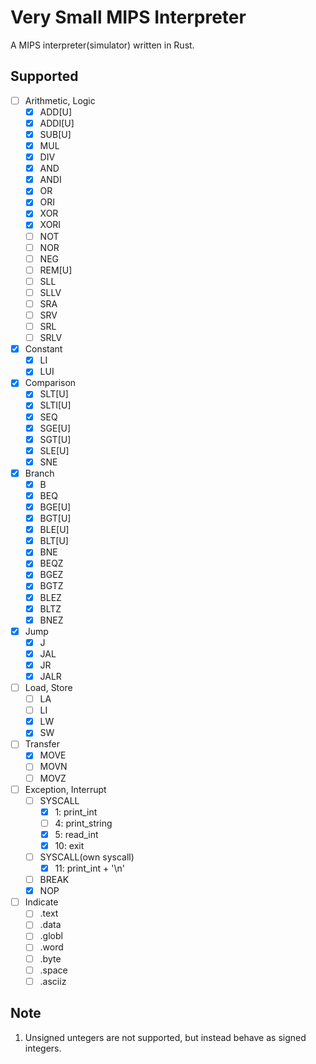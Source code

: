# Very Small MIPS Interpreter
A MIPS interpreter(simulator) written in Rust.  

## Supported
- [ ] Arithmetic, Logic
    - [x] ADD[U]
    - [x] ADDI[U]
    - [x] SUB[U]
    - [x] MUL
    - [x] DIV
    - [x] AND
    - [x] ANDI
    - [x] OR
    - [x] ORI
    - [x] XOR
    - [x] XORI
    - [ ] NOT
    - [ ] NOR
    - [ ] NEG
    - [ ] REM[U]
    - [ ] SLL
    - [ ] SLLV
    - [ ] SRA
    - [ ] SRV
    - [ ] SRL
    - [ ] SRLV
- [x] Constant
    - [x] LI
    - [x] LUI
- [x] Comparison
    - [x] SLT[U]
    - [x] SLTI[U]
    - [x] SEQ
    - [x] SGE[U]
    - [x] SGT[U]
    - [x] SLE[U]
    - [x] SNE
- [x] Branch
    - [x] B
    - [x] BEQ
    - [x] BGE[U]
    - [x] BGT[U]
    - [x] BLE[U]
    - [x] BLT[U]
    - [x] BNE
    - [x] BEQZ
    - [x] BGEZ
    - [x] BGTZ
    - [x] BLEZ
    - [x] BLTZ
    - [x] BNEZ
- [x] Jump
    - [x] J
    - [x] JAL
    - [x] JR
    - [x] JALR
- [ ] Load, Store
    - [ ] LA
    - [ ] LI
    - [x] LW
    - [x] SW
- [ ] Transfer
    - [x] MOVE
    - [ ] MOVN
    - [ ] MOVZ
- [ ] Exception, Interrupt
    - [ ] SYSCALL
        - [x]  1: print_int
        - [ ]  4: print_string
        - [x]  5: read_int
        - [x] 10: exit
    - [ ] SYSCALL(own syscall)
        - [x] 11: print_int + '\n'
    - [ ] BREAK
    - [x] NOP
- [ ] Indicate
    - [ ] .text
    - [ ] .data
    - [ ] .globl
    - [ ] .word
    - [ ] .byte
    - [ ] .space
    - [ ] .asciiz

## Note
1. Unsigned untegers are not supported, but instead behave as signed integers.

